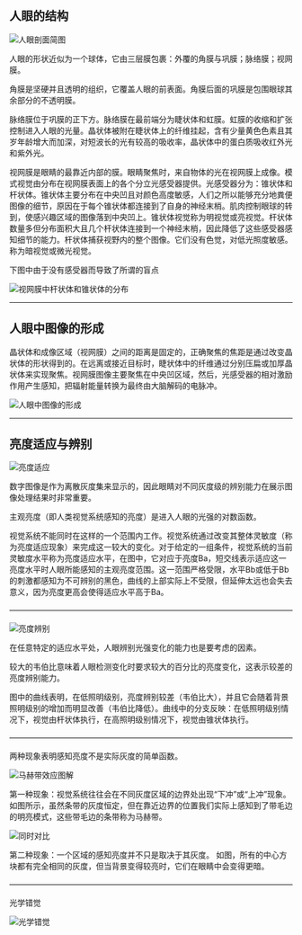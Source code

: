 ## 人眼的结构

![人眼剖面简图](%E4%BA%BA%E7%9C%BC%E5%89%96%E9%9D%A2%E7%AE%80%E5%9B%BE.png "人眼剖面简图")

人眼的形状近似为一个球体，它由三层膜包裹：外覆的角膜与巩膜；脉络膜；视网膜。

角膜是坚硬并且透明的组织，它覆盖人眼的前表面。角膜后面的巩膜是包围眼球其余部分的不透明膜。

脉络膜位于巩膜的正下方。脉络膜在最前端分为睫状体和虹膜。虹膜的收缩和扩张控制进入人眼的光量。晶状体被附在睫状体上的纤维挂起，含有少量黄色色素且其岁年龄增大而加深，对短波长的光有较高的吸收率，晶状体中的蛋白质吸收红外光和紫外光。

视网膜是眼睛的最靠近内部的膜。眼睛聚焦时，来自物体的光在视网膜上成像。模式视觉由分布在视网膜表面上的各个分立光感受器提供。光感受器分为：锥状体和杆状体。锥状体主要分布在中央凹且对颜色高度敏感，人们之所以能够充分地粪便图像的细节，原因在于每个锥状体都连接到了自身的神经末梢。肌肉控制眼球的转到，使感兴趣区域的图像落到中央凹上。锥状体视觉称为明视觉或亮视觉。杆状体数量多但分布面积大且几个杆状体连接到一个神经末梢，因此降低了这些感受器感知细节的能力。杆状体捕获视野内的整个图像。它们没有色觉，对低光照度敏感。称为暗视觉或微光视觉。

下图中由于没有感受器而导致了所谓的盲点

![视网膜中杆状体和锥状体的分布](%E8%A7%86%E7%BD%91%E8%86%9C%E4%B8%AD%E6%9D%86%E7%8A%B6%E4%BD%93%E5%92%8C%E9%94%A5%E7%8A%B6%E4%BD%93%E7%9A%84%E5%88%86%E5%B8%83.png "视网膜中杆状体和锥状体的分布")

---

## 人眼中图像的形成

晶状体和成像区域（视网膜）之间的距离是固定的，正确聚焦的焦距是通过改变晶状体的形状得到的。在远离或接近目标时，睫状体中的纤维通过分别压扁或加厚晶状体来实现聚焦。视网膜图像主要聚焦在中央凹区域，然后，光感受器的相对激励作用产生感知，把辐射能量转换为最终由大脑解码的电脉冲。

![人眼中图像的形成](%E4%BA%BA%E7%9C%BC%E4%B8%AD%E5%9B%BE%E5%83%8F%E7%9A%84%E5%BD%A2%E6%88%90.png "人眼中图像的形成")

---

## 亮度适应与辨别

![亮度适应](%E4%BA%AE%E5%BA%A6%E9%80%82%E5%BA%94.png "亮度适应")

数字图像是作为离散灰度集来显示的，因此眼睛对不同灰度级的辨别能力在展示图像处理结果时非常重要。

主观亮度（即人类视觉系统感知的亮度）是进入人眼的光强的对数函数。

视觉系统不能同时在这样的一个范围内工作。视觉系统通过改变其整体灵敏度（称为亮度适应现象）来完成这一较大的变化。对于给定的一组条件，视觉系统的当前灵敏度水平称为亮度适应水平，在图中，它对应于亮度Ba，短交线表示适应这一亮度水平时人眼所能感知的主观亮度范围。这一范围严格受限，水平Bb或低于Bb的刺激都感知为不可辨别的黑色，曲线的上部实际上不受限，但延伸太远也会失去意义，因为亮度更高会使得适应水平高于Ba。

————————————————————————————————————

![亮度辨别](%E4%BA%AE%E5%BA%A6%E8%BE%A8%E5%88%AB.png "亮度辨别")

在任意特定的适应水平处，人眼辨别光强变化的能力也是要考虑的因素。

较大的韦伯比意味着人眼检测变化时要求较大的百分比的亮度变化，这表示较差的亮度辨别能力。

图中的曲线表明，在低照明级别，亮度辨别较差（韦伯比大），并且它会随着背景照明级别的增加而明显改善（韦伯比降低）。曲线中的分支反映：在低照明级别情况下，视觉由杆状体执行，在高照明级别情况下，视觉由锥状体执行。

————————————————————————————————————

两种现象表明感知亮度不是实际灰度的简单函数。

![马赫带效应图解](%E9%A9%AC%E8%B5%AB%E5%B8%A6%E6%95%88%E5%BA%94%E5%9B%BE%E8%A7%A3.png "马赫带效应图解")

第一种现象：视觉系统往往会在不同灰度区域的边界处出现“下冲”或“上冲”现象。如图所示，虽然条带的灰度恒定，但在靠近边界的位置我们实际上感知到了带毛边的明亮模式，这些带毛边的条带称为马赫带。

![同时对比](%E5%90%8C%E6%97%B6%E5%AF%B9%E6%AF%94.png "同时对比")

第二种现象：一个区域的感知亮度并不只是取决于其灰度。
如图，所有的中心方块都有完全相同的灰度，但当背景变得较亮时，它们在眼睛中会变得更暗。

————————————————————————————————————

光学错觉

![光学错觉](%E5%85%89%E5%AD%A6%E9%94%99%E8%A7%89.png "光学错觉")


